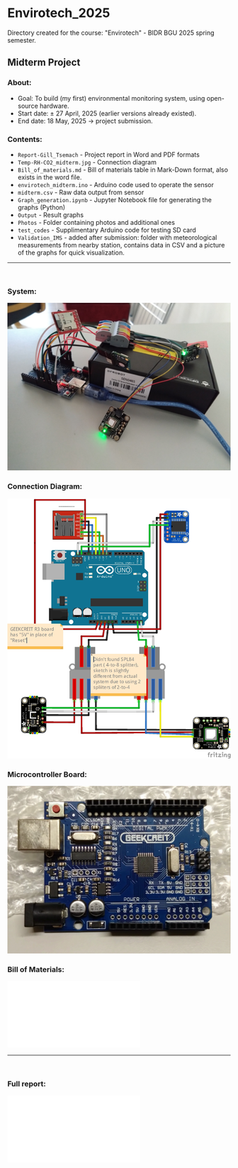 # Envirotech_2025
Directory created for the course: "Envirotech" - BIDR BGU 2025 spring semester. 

## Midterm Project
### About:
* Goal: To build (my first) environmental monitoring system, using open-source hardware.
* Start date: ± 27 April, 2025 (earlier versions already existed). 
* End date: 18 May, 2025 -> project submission. 

### Contents:
* `Report-Gill_Tsemach` - Project report in Word and PDF formats 
* `Temp-RH-CO2_midterm.jpg` - Connection diagram
* `Bill_of_materials.md` - Bill of materials table in Mark-Down format, also exists in the word file.
* `envirotech_midterm.ino` - Arduino code used to operate the sensor
* `midterm.csv` - Raw data output from sensor
* `Graph_generation.ipynb` - Jupyter Notebook file for generating the graphs (Python)
* `Output` - Result graphs
* `Photos` - Folder containing photos and additional ones
* `test_codes` - Supplimentary Arduino code for testing SD card
* `Validation_IMS` - added after submission: folder with meteorological measurements from nearby station, contains data in CSV and a picture of the graphs for quick visualization. 

---

<br>

### System:

![Alt text](Photos/DSC_0856.JPG)

### Connection Diagram: 

![Alt text](Temp-RH-CO2_midterm.jpg)

### Microcontroller Board:

![Alt text](Photos/DSC_0771.JPG)

### Bill of Materials:

![Alt text](Bill_of_materials.md)

---

<br>

### Full report:

![Alt text](Report-Gill_Tsemach.pdf)